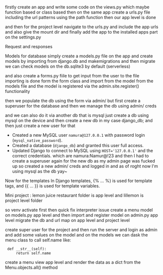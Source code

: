firstly create an app and write some code on the views.py which maybe function based or class based
then on the same app create a urls.py file including the url patterns using the path function 
then our app level is done

and then for the project level 
navigate to the urls.py and include the app urls and also give the mount dir
and finally add the app to the installed apps part on the settings.py

Request and responses 

Models for database
simply create a models.py file on the app  and create models by importing from django.db and makemigrations and then migrate
we can check models on the db.sqlite3 by default (serverless)

and also create a forms.py fiile to get input from the user to the file
importing is done form the form class and import from the model from the models file and the model is registered via the admin.site.register() functionality 

then we populate the db using the form via admin/ but first create a superuser for the database
and then we manage the db using admin/ creds

and we can also do it via another db that is mysql
just create a db using mysql on the device and then create a new db in my case django_db; and then just create a new user for that 
- Created a new MySQL user `namura@127.0.0.1` with password login (`mysql_native_password`).
- Created a database (`django_db`) and granted this user full access.
- Updated Django to connect to MySQL using `HOST='127.0.0.1'` and the correct credentials.
which are namura:Namur@!23
and then I had to create a superuser again for the new db as my admin page was fucked up so created a new admin/ creds and logged in and as of roght now I'm using mysql as the db yay~

Now for the templates
In Django templates, {% ... %} is used for template tags, and {{ ... }} is used for template variables.


Mini project : lemon juice 
restaurant folder is app level and  lillemon is project level folder

so venv activate first then 
quick fix interpreter issue
create a menu model on models.py app level and then import and register model on admin.py app level
migrate the db and url map on app level and project level

create super user for the project and then run the server and login as admin and add some values on the model and 
 on the models we can dask the menu class to call self.name
 like:
```
 def __str__(self):
	 return self.name
```

create a menu view app level and render the data as a dict from the Menu.objects.all() method
